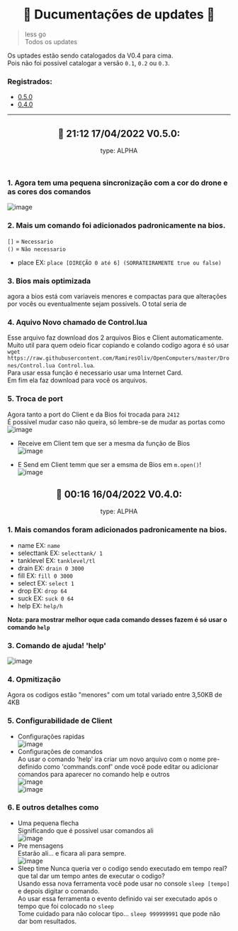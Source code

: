 <h1 align="center">📑 Ducumentações de updates 📑</h1>

> less go<br>
> Todos os updates

Os uptades estão sendo catalogados da V0.4 para cima.<br>
Pois não foi possivel catalogar a versão `0.1`, `0.2` ou `0.3`.

### Registrados:
  - [0.5.0](#-2112-17042022-v050)
  - [0.4.0](#-2112-17042022-v050)

---
<h2 align="center">📑 21:12 17/04/2022 V0.5.0:</h2>
<p align="center">type: ALPHA</p><br>

### 1. Agora tem uma pequena sincronização com a cor do drone e as cores dos comandos

![image](https://user-images.githubusercontent.com/69019082/163737134-a1e39a42-3261-4c71-a4ce-7be6d0ccb891.png)

### 2. Mais um comando foi adicionados padronicamente na bios.

`[]` = `Necessario`<br>
`()` = `Não necessario`

  + place EX: `place [DIREÇÃO 0 até 6] (SORRATEIRAMENTE true ou false)`

### 3. Bios mais optimizada

agora a bios está com variaveis menores e compactas para que alterações por vocês ou eventualmente sejam possivels. O total seria de 

### 4. Aquivo Novo chamado de Control.lua

Esse arquivo faz download dos 2 arquivos Bios e Client automaticamente.<br>
Muito util para quem odeio ficar copiando e colando codigo agora é só usar `wget https://raw.githubusercontent.com/RamiresOliv/OpenComputers/master/Drones/Control.lua Control.lua`.<br>
Para usar essa função é necessario usar uma Internet Card.<br>
Em fim ela faz download para você os arquivos.

### 5. Troca de port

Agora tanto a port do Client e da Bios foi trocada para `2412`<br>
É possivel mudar caso não queira, só lembre-se de mudar as portas como<br>
![image](https://user-images.githubusercontent.com/69019082/163737588-de7720ae-6b3c-48fc-95b5-b986d7b7def8.png)

  - Receive em Client tem que ser a mesma da função de Bios<br>
![image](https://user-images.githubusercontent.com/69019082/163737612-1bc98967-c712-4377-8d5e-bb0f34dcfdbc.png)

  - E Send em Client temm que ser a emsma de Bios em `m.open()`!<br>
   ![image](https://user-images.githubusercontent.com/69019082/163737644-1e171a70-4355-48ae-8b4d-831e23f15759.png)


<h2 align="center">📑 00:16 16/04/2022 V0.4.0:</h2>
<p align="center">type: ALPHA</p>

### 1. Mais comandos foram adicionados padronicamente na bios.
  + name EX: `name`
  + selecttank EX: `selecttank/ 1`
  + tanklevel EX: `tanklevel/tl`
  + drain EX: `drain 0 3000`
  + fill EX: `fill 0 3000`
  + select EX: `select 1`
  + drop EX: `drop 64`
  + suck EX: `suck 0 64`
  + help EX: `help/h`

  **Nota: para mostrar melhor oque cada comando desses fazem é só usar o comando `help`**<br>

### 3. Comando de ajuda! 'help'
  ![image](https://user-images.githubusercontent.com/69019082/163658869-f4ef19fd-f76f-49c7-a1cd-36f5277d98f2.png)<br>

### 4. Opmitização
  Agora os codigos estão "menores" com um total variado entre 3,50KB de 4KB<br>
  
### 5. Configurabilidade de Client
  + Configurações rapidas<br>
    ![image](https://user-images.githubusercontent.com/69019082/163658968-ce1fe24c-6aff-40d5-b212-2b2438217814.png)
  + Configurações de comandos<br>
    Ao usar o comando 'help' ira criar um novo arquivo com o nome pre-definido como 'commands.conf' onde você pode editar ou adicionar comandos para aparecer no comando help e outros<br>
    ![image](https://user-images.githubusercontent.com/69019082/163659005-6bd022ba-3369-455d-af35-d2569e9f8e36.png)<br>
    ![image](https://user-images.githubusercontent.com/69019082/163659001-4b2e75ac-8816-4316-8fdc-5e38638fb23f.png)<br>

### 6. E outros detalhes como
  + Uma pequena flecha<br>
    Significando que é possivel usar comandos ali<br>
    ![image](https://user-images.githubusercontent.com/69019082/163659159-1ffd34b0-8c4a-40bc-9341-5b96af7150bd.png)<br>
  + Pre mensagens<br>
    Estarão ali... e ficara ali para sempre.<br>
    ![image](https://user-images.githubusercontent.com/69019082/163659202-0d7988c2-747a-4b80-a961-4a5877b4ed3d.png)<br>
  + Sleep time
    Nunca queria ver o codigo sendo executado em tempo real? que tal dar um tempo antes de executar o codigo?<br>
    Usando essa nova ferramenta você pode usar no console `sleep [tempo]` e depois digitar o comando.<br>
    Ao usar essa ferramenta o evento definido vai ser executado após o tempo que foi colocado no `sleep`<br>
    Tome cuidado para não colocar tipo... `sleep 999999991` que pode não dar bom resultados.<br>
